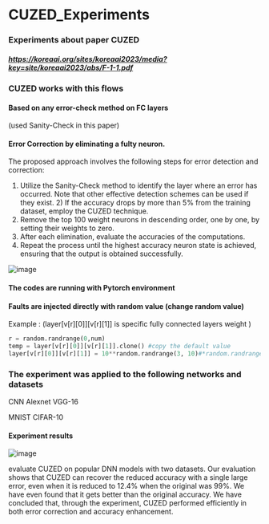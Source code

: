 



# CUZED_Experiments
### Experiments about paper CUZED
##### https://koreaai.org/sites/koreaai2023/media?key=site/koreaai2023/abs/F-1-1.pdf


### CUZED works with this flows 
#### Based on any error-check method on FC layers
(used Sanity-Check in this paper)


#### Error Correction by eliminating a fulty neuron.
The proposed approach involves the following steps for error detection and correction: 
1) Utilize the Sanity-Check method to identify the layer where an error has occurred. Note that other effective detection schemes can be used if they exist. 2) If the accuracy drops by more than 5% from the training dataset, employ the CUZED technique. 
3) Remove the top 100 weight neurons in descending order, one by one, by setting their weights to zero. 
4) After each elimination, evaluate the accuracies of the computations. 
5) Repeat the process until the highest accuracy neuron state is achieved, ensuring that the output is obtained successfully.

![image](https://github.com/YYebon/CUZED_Experiments/assets/148024646/8db4c4f8-eb29-41cc-b7e8-0bb27217693c)
#### The codes are running with Pytorch environment

#### Faults are injected directly with random value (change random value)
Example : 
(layer[v[r][0]][v[r][1]] is specific fully connected layers weight )
```python
r = random.randrange(0,num)
temp = layer[v[r][0]][v[r][1]].clone() #copy the default value
layer[v[r][0]][v[r][1]] = 10**random.randrange(3, 10)#*random.randrange(10,20) insert random weight value in random neruon which located in specific layer(fc1)
```
### The experiment was applied to the following networks and datasets
CNN
Alexnet
VGG-16
	
MNIST
CIFAR-10

#### Experiment results

![image](https://github.com/YYebon/CUZED_Experiments/assets/148024646/170d0673-7268-4954-9bb1-ecbea425fed7)

evaluate CUZED on popular DNN models with two datasets. Our evaluation shows that CUZED can recover the reduced accuracy with a single large error, even when it is reduced to 12.4% when the original was 99%. We have even found that it gets better than the original accuracy. We have concluded that, through the experiment, CUZED performed efficiently in both error correction and accuracy enhancement.


